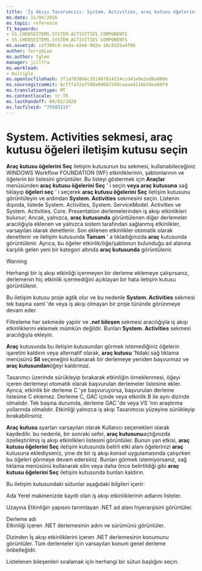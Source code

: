 ```yaml
---
title: 'İş Akışı Tasarımcısı: System. Activities, araç kutusu öğelerini seçin'
ms.date: 11/04/2016
ms.topic: reference
f1_keywords:
- VS.CHOOSEITEMS.SYSTEM.ACTIVITIES_COMPONENTS
- VS.CHOOSEITEMS.SYSTEM.ACTIVITIES COMPONENTS
ms.assetid: cef390cd-eeda-42e6-9d2e-18c8325a4f06
author: TerryGLee
ms.author: tglee
manager: jillfra
ms.workload:
- multiple
ms.openlocfilehash: 3f1a7030b6c351407814314ccd41e0e2ed6a880e
ms.sourcegitcommit: 6cfffa72af599a9d667249caaaa411bb28ea69fd
ms.translationtype: MT
ms.contentlocale: tr-TR
ms.lasthandoff: 09/02/2020
ms.locfileid: "75593115"
---
```

# <a name="systemactivities-tab-choose-toolbox-items-dialog-box"></a>System. Activities sekmesi, araç kutusu öğeleri iletişim kutusu seçin

**Araç kutusu öğelerini Seç** iletişim kutusunun bu sekmesi, kullanabileceğiniz WINDOWS Workflow FOUNDATION (WF) etkinliklerinin, şablonlarının ve öğelerin bir listesini görüntüler. Bu listeyi göstermek için **Araçlar** menüsünden **araç kutusu öğelerini Seç** ' i seçin **veya araç kutusuna** sağ tıklayıp **öğeleri seç** ' i seçerek **araç kutusu öğelerini Seç** iletişim kutusunu görüntüleyin ve ardından **System. Activities** sekmesini seçin. Listenin dışında, listede System. Activities, System. ServiceModel. Activities ve System. Activities. Core. Presentation derlemelerinden iş akışı etkinlikleri bulunur; Ancak, yalnızca, **araç kutusunda** görüntülenen diğer derlemeler aracılığıyla eklenen ve yalnızca sistem tarafından sağlanmış etkinlikler, varsayılan olarak denetlenir. Son eklenen etkinlikler otomatik olarak denetlenir ve iletişim kutusunda **Tamam** ' a tıkladığınızda **araç** kutusunda görüntülenir. Ayrıca, bu öğeler etkinlik/öğe/şablonun bulunduğu ad alanına karşılık gelen yeni bir kategori altında **araç kutusunda** görüntülenir.

> [!WARNING]
> Herhangi bir iş akışı etkinliği içermeyen bir derleme eklemeye çalışırsanız, derlemenin hiç etkinlik içermediğini açıklayan bir hata iletişim kutusu görüntülenir.

Bu iletişim kutusu proje agtik olur ve bu nedenle **System. Activities** sekmesi tek başına xaml 'de veya iş akışı olmayan bir proje türünde görünmeye devam eder.

Filtreleme her sekmede yapılır ve **.net bileşen** sekmesi aracılığıyla iş akışı etkinliklerini eklemek mümkün değildir. Bunları **System. Activities** sekmesi aracılığıyla ekleyin.

**Araç** kutusunda bu iletişim kutusundan görmek istemediğiniz öğelerin işaretini kaldırın veya alternatif olarak, **araç kutusu** 'Ndaki sağ tıklama menüsünü **Sil** seçeneğini kullanarak bir derlemeye yeniden başvurmaz ve **araç kutusundan**öğeyi kaldırmaz.

Tasarımcı üzerinde sürükleyip bırakarak etkinliğin örneklenmesi, öğeyi içeren derlemeyi otomatik olarak başvurulan derlemeler listesine ekler. Ayrıca, etkinlik bir derleme C 'ye başvuruyorsa, başvurulan derleme listesine C eklemez. Derleme C, GAC içinde veya etkinlik B ile aynı dizinde olmalıdır. Tek başına durumda, derleme GAC 'de veya VS 'nin araştırma yollarında olmalıdır. Etkinliği yalnızca iş akışı Tasarımcısı yüzeyine sürükleyip bırakabilirsiniz.

**Araç kutusu** ayarları varsayılan olarak Kullanıcı seçenekleri olarak kaydedilir. bu nedenle, bir sonraki sefer, **araç kutusunu**açtığınızda özelleştirilmiş iş akışı etkinlikleri listesini görüntüler. Bunun yan etkisi, **araç kutusu öğelerini Seç** iletişim kutusunda belirli etki alanı öğelerinizi **araç** kutusuna eklediyseniz, yine de bir iş akışı konsol uygulamasında çalışırken bu öğeleri görmeye devam edersiniz. Bunları görmek istemiyorsanız, sağ tıklama menüsünü kullanarak silin veya daha önce belirtildiği gibi **araç kutusu öğelerini Seç** iletişim kutusunda bunları kaldırın.

Bu iletişim kutusundaki sütunlar aşağıdaki bilgileri içerir:

Ada
Yerel makinenizde kayıtlı olan iş akışı etkinliklerinin adlarını listeler.

Uzayına
Etkinliğin yapısını tanımlayan .NET ad alanı hiyerarşisini görüntüler.

Derleme adı \
Etkinliği içeren .NET derlemesinin adını ve sürümünü görüntüler.

Dizinden
İş akışı etkinliklerini içeren .NET derlemesinin konumunu görüntüler. Tüm derlemeler için varsayılan konum genel derleme önbelleğidir.

Listelenen bileşenleri sıralamak için herhangi bir sütun başlığını seçin.
